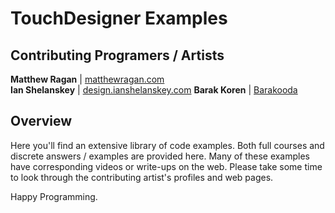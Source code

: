 # TouchDesigner Examples #

## Contributing Programers / Artists ##

**Matthew Ragan** | [ matthewragan.com](http://matthewragan.com)  
**Ian Shelanskey** | [design.ianshelanskey.com](http://design.ianshelanskey.com)
**Barak Koren** | [Barakooda](https://barakooda3d.wordpress.com/2015/04/01/touchdesigner-barakooda-examples-i/)

## Overview ##

Here  you'll find an extensive library of code examples. Both full courses and discrete answers / examples are provided here. Many of these examples have corresponding videos or write-ups on the web. Please take some time to look through the contributing artist's profiles and web pages.

Happy Programming.